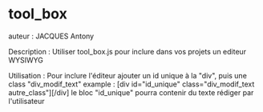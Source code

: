 # tool_box

auteur : JACQUES Antony

Description : Utiliser tool_box.js pour inclure dans vos projets un editeur WYSIWYG

Utilisation : Pour inclure l'éditeur ajouter un id unique à la "div", puis une class "div_modif_text" 
  example : [div id="id_unique" class="div_modif_text autre_class"][/div] le bloc "id_unique" pourra contenir du texte rédiger par l'utilisateur
